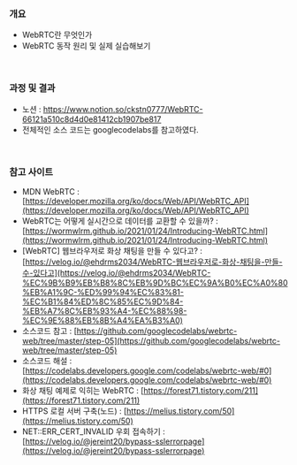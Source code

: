 ### 개요

- WebRTC란 무엇인가
- WebRTC 동작 원리 및 실제 실습해보기

<br>

### 과정 및 결과

- 노션 : https://www.notion.so/ckstn0777/WebRTC-66121a510c8d4d0e81412cb1907be817
- 전체적인 소스 코드는 googlecodelabs를 참고하였다.

<br>

### 참고 사이트

- MDN WebRTC : [https://developer.mozilla.org/ko/docs/Web/API/WebRTC_API](https://developer.mozilla.org/ko/docs/Web/API/WebRTC_API)
- WebRTC는 어떻게 실시간으로 데이터를 교환할 수 있을까? : [https://wormwlrm.github.io/2021/01/24/Introducing-WebRTC.html](https://wormwlrm.github.io/2021/01/24/Introducing-WebRTC.html)
- [WebRTC] 웹브라우저로 화상 채팅을 만들 수 있다고? : [https://velog.io/@ehdrms2034/WebRTC-웹브라우저로-화상-채팅을-만들-수-있다고](https://velog.io/@ehdrms2034/WebRTC-%EC%9B%B9%EB%B8%8C%EB%9D%BC%EC%9A%B0%EC%A0%80%EB%A1%9C-%ED%99%94%EC%83%81-%EC%B1%84%ED%8C%85%EC%9D%84-%EB%A7%8C%EB%93%A4-%EC%88%98-%EC%9E%88%EB%8B%A4%EA%B3%A0)
- 소스코드 참고 : [https://github.com/googlecodelabs/webrtc-web/tree/master/step-05](https://github.com/googlecodelabs/webrtc-web/tree/master/step-05)
- 소스코드 해설 : [https://codelabs.developers.google.com/codelabs/webrtc-web/#0](https://codelabs.developers.google.com/codelabs/webrtc-web/#0)
- 화상 채팅 예제로 익히는 WebRTC : [https://forest71.tistory.com/211](https://forest71.tistory.com/211)
- HTTPS 로컬 서버 구축(노드) : [https://melius.tistory.com/50](https://melius.tistory.com/50)
- NET::ERR_CERT_INVALID 우회 접속하기 : [https://velog.io/@jereint20/bypass-sslerrorpage](https://velog.io/@jereint20/bypass-sslerrorpage)

